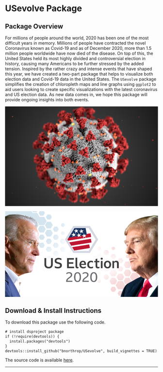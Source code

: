 # USevolve Package

## Package Overview

For millions of people around the world, 2020 has been one of the most difficult years in memory. Millions of people have contracted the novel Coronavirus known as Covid-19 and as of December 2020, more than 1.5 million people worldwide have now died of the disease. On top of this, the United States held its most highly divided and controversial election in history, causing many Americans to be further stressed by the added tension. Inspired by the rather crazy and intense events that have shaped this year, we have created a two-part package that helps to visualize both election data and Covid-19 data in the United States. The `USevolve` package simplifies the creation of chloropleth maps and line graphs using `ggplot2` to aid users looking to create specific visualizations with the latest coronavirus and US election data. As new data comes in, we hope this package will provide ongoing insights into both events.

![Corona Virus (Covid-19)](coronavirus.png)

![2020 Presidential Election](election20.png)

## Download & Install Instructions

To download this package use the following code.
```
# install dsproject package
if (!require(devtools)) {
  install.packages("devtools") 
}
devtools::install_github("bnorthrop/USevolve", build_vignettes = TRUE)
```

The source code is available [here](https://github.com/bnorthrop/USevolve).

---



